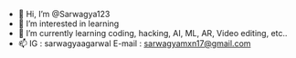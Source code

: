 - 👋 Hi, I’m @Sarwagya123
- 👀 I’m interested in learning
- 🌱 I’m currently learning coding, hacking, AI, ML, AR, Video editing, etc..
- 📫 IG : sarwagyaagarwal E-mail : sarwagyamxn17@gmail.com

<!---
Sarwagya123/Sarwagya123 is a ✨ special ✨ repository because its `README.md` (this file) appears on your GitHub profile.
You can click the Preview link to take a look at your changes.
--->
